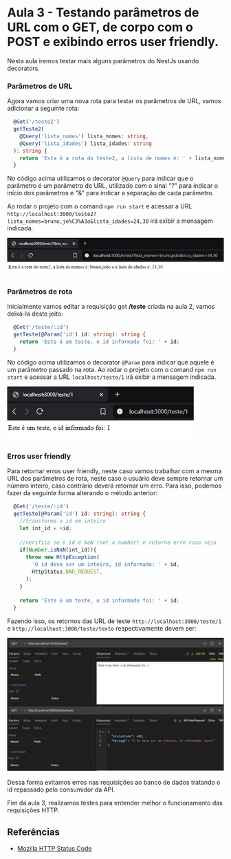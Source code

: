 # Aula 3 - Testando parâmetros de URL com o GET, de corpo com o POST e exibindo erros user friendly.

Nesta aula iremos testar mais alguns parâmetros do NestJs usando decorators.

### Parâmetros de URL

Agora vamos criar uma nova rota para testar os parâmetros de URL, vamos adicionar a seguinte rota:

```typescript
  @Get('/teste2')
  getTeste2(
    @Query('lista_nomes') lista_nomes: string,
    @Query('lista_idades') lista_idades: string
  ): string {
    return 'Esta é a rota do teste2, a lista de nomes é: ' + lista_nomes + ' e a lista de idades é: ' + lista_idades;
  }
```

No código acima utilizamos o decorator `@Query` para indicar que o parâmetro é um parâmetro de URL, utilizado com o sinal "?" para indicar o início dos parâmetros e "&" para indicar a separação de cada parâmetro.

Ao rodar o projeto com o comand `npm run start` e acessar a URL `http://localhost:3000/teste2?lista_nomes=bruno,jo%C3%A3o&lista_idades=24,30` irá exibir a mensagem indicada.

![Exemplo de parâmetros URL](../images/aula-3/1_lista_parametros_url.PNG)


### Parâmetros de rota

Inicialmente vamos editar a requisição get **/teste** criada na aula 2, vamos deixá-la deste jeito:

```typescript
  @Get('/teste/:id')
  getTeste(@Param('id') id: string): string {
    return 'Este é um teste, o id informado foi: ' + id;
  }
```

No código acima utilizamos o decorator `@Param` para indicar que aquele é um parâmetro passado na rota. Ao rodar o projeto com o comand `npm run start` e acessar a URL `localhost/teste/1` irá exibir a mensagem indicada.

![Exemplo de parâmetros URL](../images/aula-3/2_lista_parametros_rota.PNG)

### Erros user friendly

Para retornar erros user friendly, neste caso vamos trabalhar com a mesma URL dos parâmetros de rota, neste caso o usuário deve sempre retornar um número inteiro, caso contrário deverá retornar um erro. Para isso, podemos fazer da seguinte forma alterando o método anterior:

```typescript
  @Get('/teste/:id')
  getTeste(@Param('id') id: string): string {
    //transforma o id em inteiro
    let int_id = +id;

    //verifica se o id é NaN (not a number) e retorna erro caso seja
    if(Number.isNaN(int_id)){
      throw new HttpException(
        'O id deve ser um inteiro, id informado: ' + id,
        HttpStatus.BAD_REQUEST,
      );
    }

    return 'Este é um teste, o id informado foi: ' + id;
  }
```

Fazendo isso, os retornos das URL de teste `http://localhost:3000/teste/1` e `http://localhost:3000/teste/texto` respectivamente devem ser:

![Exemplo de parâmetros URL](../images/aula-3/3_lista_erros.PNG)

Dessa forma evitamos erros nas requisições ao banco de dados tratando o id repassado pelo consumidor da API.

Fim da aula 3, realizamos testes para entender melhor o funcionamento das requisições HTTP.

## Referências
- [Mozilla HTTP Status Code](https://developer.mozilla.org/pt-BR/docs/Web/HTTP/Status)
